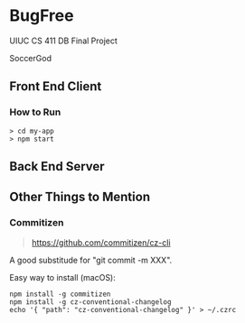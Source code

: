 # BugFree
UIUC CS 411 DB Final Project

SoccerGod

## Front End Client

### How to Run

```
> cd my-app
> npm start
```





## Back End Server





## Other Things to Mention

### Commitizen

> https://github.com/commitizen/cz-cli

A good substitude for "git commit -m XXX".

Easy way to install (macOS):

```
npm install -g commitizen
npm install -g cz-conventional-changelog
echo '{ "path": "cz-conventional-changelog" }' > ~/.czrc
```

